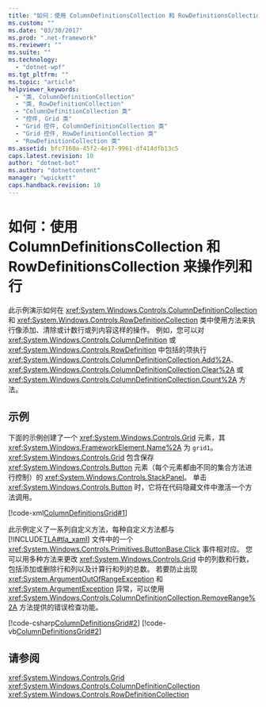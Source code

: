 ```yaml
---
title: "如何：使用 ColumnDefinitionsCollection 和 RowDefinitionsCollection 来操作列和行 | Microsoft Docs"
ms.custom: ""
ms.date: "03/30/2017"
ms.prod: ".net-framework"
ms.reviewer: ""
ms.suite: ""
ms.technology: 
  - "dotnet-wpf"
ms.tgt_pltfrm: ""
ms.topic: "article"
helpviewer_keywords: 
  - "类, ColumnDefinitionCollection"
  - "类, RowDefinitionCollection"
  - "ColumnDefinitionCollection 类"
  - "控件, Grid 类"
  - "Grid 控件, ColumnDefinitionCollection 类"
  - "Grid 控件, RowDefinitionCollection 类"
  - "RowDefinitionCollection 类"
ms.assetid: bfc7160a-45f2-4e17-9961-df414dfb13c5
caps.latest.revision: 10
author: "dotnet-bot"
ms.author: "dotnetcontent"
manager: "wpickett"
caps.handback.revision: 10
---
```

# 如何：使用 ColumnDefinitionsCollection 和 RowDefinitionsCollection 来操作列和行
此示例演示如何在 <xref:System.Windows.Controls.ColumnDefinitionCollection> 和 <xref:System.Windows.Controls.RowDefinitionCollection> 类中使用方法来执行像添加、清除或计数行或列内容这样的操作。  例如，您可以对 <xref:System.Windows.Controls.ColumnDefinition> 或 <xref:System.Windows.Controls.RowDefinition> 中包括的项执行 <xref:System.Windows.Controls.ColumnDefinitionCollection.Add%2A>、<xref:System.Windows.Controls.ColumnDefinitionCollection.Clear%2A> 或 <xref:System.Windows.Controls.ColumnDefinitionCollection.Count%2A> 方法。  
  
## 示例  
 下面的示例创建了一个 <xref:System.Windows.Controls.Grid> 元素，其 <xref:System.Windows.FrameworkElement.Name%2A> 为 `grid1`。  <xref:System.Windows.Controls.Grid> 包含保存 <xref:System.Windows.Controls.Button> 元素（每个元素都由不同的集合方法进行控制）的 <xref:System.Windows.Controls.StackPanel>。  单击 <xref:System.Windows.Controls.Button> 时，它将在代码隐藏文件中激活一个方法调用。  
  
 [!code-xml[ColumnDefinitionsGrid#1](../../../../samples/snippets/csharp/VS_Snippets_Wpf/ColumnDefinitionsGrid/CSharp/Window1.xaml#1)]  
  
 此示例定义了一系列自定义方法，每种自定义方法都与 [!INCLUDE[TLA#tla_xaml](../../../../includes/tlasharptla-xaml-md.md)] 文件中的一个 <xref:System.Windows.Controls.Primitives.ButtonBase.Click> 事件相对应。  您可以用多种方法来更改 <xref:System.Windows.Controls.Grid> 中的列数和行数，包括添加或删除行和列以及计算行和列的总数。  若要防止出现 <xref:System.ArgumentOutOfRangeException> 和 <xref:System.ArgumentException> 异常，可以使用 <xref:System.Windows.Controls.ColumnDefinitionCollection.RemoveRange%2A> 方法提供的错误检查功能。  
  
 [!code-csharp[ColumnDefinitionsGrid#2](../../../../samples/snippets/csharp/VS_Snippets_Wpf/ColumnDefinitionsGrid/CSharp/Window1.xaml.cs#2)]
 [!code-vb[ColumnDefinitionsGrid#2](../../../../samples/snippets/visualbasic/VS_Snippets_Wpf/ColumnDefinitionsGrid/VisualBasic/Window1.xaml.vb#2)]  
  
## 请参阅  
 <xref:System.Windows.Controls.Grid>   
 <xref:System.Windows.Controls.ColumnDefinitionCollection>   
 <xref:System.Windows.Controls.RowDefinitionCollection>